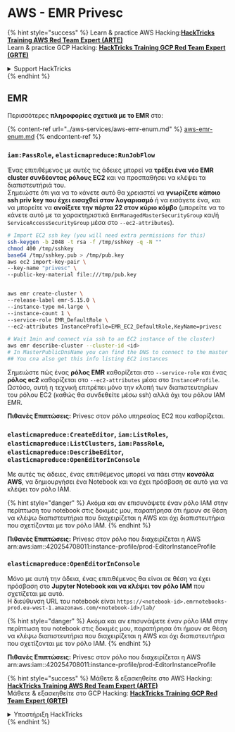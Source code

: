 # AWS - EMR Privesc

{% hint style="success" %}
Learn & practice AWS Hacking:<img src="../../../.gitbook/assets/image (1) (1) (1) (1).png" alt="" data-size="line">[**HackTricks Training AWS Red Team Expert (ARTE)**](https://training.hacktricks.xyz/courses/arte)<img src="../../../.gitbook/assets/image (1) (1) (1) (1).png" alt="" data-size="line">\
Learn & practice GCP Hacking: <img src="../../../.gitbook/assets/image (2) (1).png" alt="" data-size="line">[**HackTricks Training GCP Red Team Expert (GRTE)**<img src="../../../.gitbook/assets/image (2) (1).png" alt="" data-size="line">](https://training.hacktricks.xyz/courses/grte)

<details>

<summary>Support HackTricks</summary>

* Check the [**subscription plans**](https://github.com/sponsors/carlospolop)!
* **Join the** 💬 [**Discord group**](https://discord.gg/hRep4RUj7f) or the [**telegram group**](https://t.me/peass) or **follow** us on **Twitter** 🐦 [**@hacktricks\_live**](https://twitter.com/hacktricks_live)**.**
* **Share hacking tricks by submitting PRs to the** [**HackTricks**](https://github.com/carlospolop/hacktricks) and [**HackTricks Cloud**](https://github.com/carlospolop/hacktricks-cloud) github repos.

</details>
{% endhint %}

## EMR

Περισσότερες **πληροφορίες σχετικά με το EMR** στο:

{% content-ref url="../aws-services/aws-emr-enum.md" %}
[aws-emr-enum.md](../aws-services/aws-emr-enum.md)
{% endcontent-ref %}

### `iam:PassRole`, `elasticmapreduce:RunJobFlow`

Ένας επιτιθέμενος με αυτές τις άδειες μπορεί να **τρέξει ένα νέο EMR cluster συνδέοντας ρόλους EC2** και να προσπαθήσει να κλέψει τα διαπιστευτήριά του.\
Σημειώστε ότι για να το κάνετε αυτό θα χρειαστεί να **γνωρίζετε κάποιο ssh priv key που έχει εισαχθεί στον λογαριασμό** ή να εισάγετε ένα, και να μπορείτε να **ανοίξετε την πόρτα 22 στον κύριο κόμβο** (μπορείτε να το κάνετε αυτό με τα χαρακτηριστικά `EmrManagedMasterSecurityGroup` και/ή `ServiceAccessSecurityGroup` μέσα στο `--ec2-attributes`).
```bash
# Import EC2 ssh key (you will need extra permissions for this)
ssh-keygen -b 2048 -t rsa -f /tmp/sshkey -q -N ""
chmod 400 /tmp/sshkey
base64 /tmp/sshkey.pub > /tmp/pub.key
aws ec2 import-key-pair \
--key-name "privesc" \
--public-key-material file:///tmp/pub.key


aws emr create-cluster \
--release-label emr-5.15.0 \
--instance-type m4.large \
--instance-count 1 \
--service-role EMR_DefaultRole \
--ec2-attributes InstanceProfile=EMR_EC2_DefaultRole,KeyName=privesc

# Wait 1min and connect via ssh to an EC2 instance of the cluster)
aws emr describe-cluster --cluster-id <id>
# In MasterPublicDnsName you can find the DNS to connect to the master instance
## You cna also get this info listing EC2 instances
```
Σημειώστε πώς ένας **ρόλος EMR** καθορίζεται στο `--service-role` και ένας **ρόλος ec2** καθορίζεται στο `--ec2-attributes` μέσα στο `InstanceProfile`. Ωστόσο, αυτή η τεχνική επιτρέπει μόνο την κλοπή των διαπιστευτηρίων του ρόλου EC2 (καθώς θα συνδεθείτε μέσω ssh) αλλά όχι του ρόλου IAM EMR.

**Πιθανές Επιπτώσεις:** Privesc στον ρόλο υπηρεσίας EC2 που καθορίζεται.

### `elasticmapreduce:CreateEditor`, `iam:ListRoles`, `elasticmapreduce:ListClusters`, `iam:PassRole`, `elasticmapreduce:DescribeEditor`, `elasticmapreduce:OpenEditorInConsole`

Με αυτές τις άδειες, ένας επιτιθέμενος μπορεί να πάει στην **κονσόλα AWS**, να δημιουργήσει ένα Notebook και να έχει πρόσβαση σε αυτό για να κλέψει τον ρόλο IAM.

{% hint style="danger" %}
Ακόμα και αν επισυνάψετε έναν ρόλο IAM στην περίπτωση του notebook στις δοκιμές μου, παρατήρησα ότι ήμουν σε θέση να κλέψω διαπιστευτήρια που διαχειρίζεται η AWS και όχι διαπιστευτήρια που σχετίζονται με τον ρόλο IAM.
{% endhint %}

**Πιθανές Επιπτώσεις:** Privesc στον ρόλο που διαχειρίζεται η AWS arn:aws:iam::420254708011:instance-profile/prod-EditorInstanceProfile

### `elasticmapreduce:OpenEditorInConsole`

Μόνο με αυτή την άδεια, ένας επιτιθέμενος θα είναι σε θέση να έχει πρόσβαση στο **Jupyter Notebook και να κλέψει τον ρόλο IAM** που σχετίζεται με αυτό.\
Η διεύθυνση URL του notebook είναι `https://<notebook-id>.emrnotebooks-prod.eu-west-1.amazonaws.com/<notebook-id>/lab/`

{% hint style="danger" %}
Ακόμα και αν επισυνάψετε έναν ρόλο IAM στην περίπτωση του notebook στις δοκιμές μου, παρατήρησα ότι ήμουν σε θέση να κλέψω διαπιστευτήρια που διαχειρίζεται η AWS και όχι διαπιστευτήρια που σχετίζονται με τον ρόλο IAM.
{% endhint %}

**Πιθανές Επιπτώσεις:** Privesc στον ρόλο που διαχειρίζεται η AWS arn:aws:iam::420254708011:instance-profile/prod-EditorInstanceProfile

{% hint style="success" %}
Μάθετε & εξασκηθείτε στο AWS Hacking:<img src="../../../.gitbook/assets/image (1) (1) (1) (1).png" alt="" data-size="line">[**HackTricks Training AWS Red Team Expert (ARTE)**](https://training.hacktricks.xyz/courses/arte)<img src="../../../.gitbook/assets/image (1) (1) (1) (1).png" alt="" data-size="line">\
Μάθετε & εξασκηθείτε στο GCP Hacking: <img src="../../../.gitbook/assets/image (2) (1).png" alt="" data-size="line">[**HackTricks Training GCP Red Team Expert (GRTE)**<img src="../../../.gitbook/assets/image (2) (1).png" alt="" data-size="line">](https://training.hacktricks.xyz/courses/grte)

<details>

<summary>Υποστήριξη HackTricks</summary>

* Ελέγξτε τα [**σχέδια συνδρομής**](https://github.com/sponsors/carlospolop)!
* **Εγγραφείτε στην** 💬 [**ομάδα Discord**](https://discord.gg/hRep4RUj7f) ή στην [**ομάδα telegram**](https://t.me/peass) ή **ακολουθήστε** μας στο **Twitter** 🐦 [**@hacktricks\_live**](https://twitter.com/hacktricks_live)**.**
* **Μοιραστείτε κόλπα hacking υποβάλλοντας PRs στα** [**HackTricks**](https://github.com/carlospolop/hacktricks) και [**HackTricks Cloud**](https://github.com/carlospolop/hacktricks-cloud) github repos.

</details>
{% endhint %}
